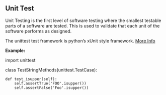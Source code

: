 ﻿﻿﻿﻿﻿﻿## **Unit Test**Unit Testing is the first level of software testing where the smallest testable parts of a software are tested. This is used to validate that each unit of the software performs as designed.The unittest test framework is python’s xUnit style framework. [More Info](https://docs.python.org/2/library/unittest.html)**Example:**import unittestclass TestStringMethods(unittest.TestCase):    def test_isupper(self):        self.assertTrue('FOO'.isupper())        self.assertFalse('Foo'.isupper())